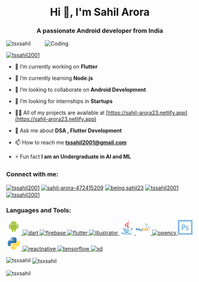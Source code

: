 


<h1 align="center">Hi 👋, I'm Sahil Arora</h1>
<h3 align="center">A passionate Android developer from India</h3>
<img align="right" alt="Coding" width="400" src="https://cdn.dribbble.com/users/1162077/screenshots/3848914/programmer.gif">
<p align="left"> <img src="https://komarev.com/ghpvc/?username=tsxsahil&label=Profile%20views&color=0e75b6&style=flat" alt="tsxsahil" /> </p>

<!-- <p align="left"> <a href="https://github.com/ryo-ma/github-profile-trophy"><img src="https://github-profile-trophy.vercel.app/?username=tsxsahil" alt="tsxsahil" /></a> </p> -->

<p align="left"> <a href="https://twitter.com/tssahil2001" target="blank"><img src="https://img.shields.io/twitter/follow/tssahil2001?logo=twitter&style=for-the-badge" alt="tssahil2001" /></a> </p>

- 🔭 I’m currently working on **Flutter**

- 🌱 I’m currently learning **Node.js**

- 👯 I’m looking to collaborate on **Android Development**

- 🤝 I’m looking for internships in **Startups**

- 👨‍💻 All of my projects are available at [https://sahil-arora23.netlify.app](https://sahil-arora23.netlify.app)

- 💬 Ask me about **DSA , Flutter Development**

- 📫 How to reach me **tssahil2001@gmail.com**

- ⚡ Fun fact **I am an Undergraduate in AI and ML**

<h3 align="left">Connect with me:</h3>
<p align="left">
<a href="https://twitter.com/tssahil2001" target="blank"><img align="center" src="https://raw.githubusercontent.com/rahuldkjain/github-profile-readme-generator/master/src/images/icons/Social/twitter.svg" alt="tssahil2001" height="30" width="40" /></a>
<a href="https://linkedin.com/in/sahil-arora-472415209" target="blank"><img align="center" src="https://raw.githubusercontent.com/rahuldkjain/github-profile-readme-generator/master/src/images/icons/Social/linked-in-alt.svg" alt="sahil-arora-472415209" height="30" width="40" /></a>
<a href="https://instagram.com/being.sahil23" target="blank"><img align="center" src="https://raw.githubusercontent.com/rahuldkjain/github-profile-readme-generator/master/src/images/icons/Social/instagram.svg" alt="being.sahil23" height="30" width="40" /></a>
<a href="https://www.leetcode.com/tssahil2001" target="blank"><img align="center" src="https://raw.githubusercontent.com/rahuldkjain/github-profile-readme-generator/master/src/images/icons/Social/leet-code.svg" alt="tssahil2001" height="30" width="40" /></a>
<a href="https://auth.geeksforgeeks.org/user/tssahil2001" target="blank"><img align="center" src="https://raw.githubusercontent.com/rahuldkjain/github-profile-readme-generator/master/src/images/icons/Social/geeks-for-geeks.svg" alt="tssahil2001" height="30" width="40" /></a>
</p>

<h3 align="left">Languages and Tools:</h3>
<p align="left"> <a href="https://developer.android.com" target="_blank" rel="noreferrer"> <img src="https://raw.githubusercontent.com/devicons/devicon/master/icons/android/android-original-wordmark.svg" alt="android" width="40" height="40"/> </a> <a href="https://dart.dev" target="_blank" rel="noreferrer"> <img src="https://www.vectorlogo.zone/logos/dartlang/dartlang-icon.svg" alt="dart" width="40" height="40"/> </a> <a href="https://firebase.google.com/" target="_blank" rel="noreferrer"> <img src="https://www.vectorlogo.zone/logos/firebase/firebase-icon.svg" alt="firebase" width="40" height="40"/> </a> <a href="https://flutter.dev" target="_blank" rel="noreferrer"> <img src="https://www.vectorlogo.zone/logos/flutterio/flutterio-icon.svg" alt="flutter" width="40" height="40"/> </a> <a href="https://www.adobe.com/in/products/illustrator.html" target="_blank" rel="noreferrer"> <img src="https://www.vectorlogo.zone/logos/adobe_illustrator/adobe_illustrator-icon.svg" alt="illustrator" width="40" height="40"/> </a> <a href="https://www.java.com" target="_blank" rel="noreferrer"> <img src="https://raw.githubusercontent.com/devicons/devicon/master/icons/java/java-original.svg" alt="java" width="40" height="40"/> </a> <a href="https://www.mysql.com/" target="_blank" rel="noreferrer"> <img src="https://raw.githubusercontent.com/devicons/devicon/master/icons/mysql/mysql-original-wordmark.svg" alt="mysql" width="40" height="40"/> </a> <a href="https://opencv.org/" target="_blank" rel="noreferrer"> <img src="https://www.vectorlogo.zone/logos/opencv/opencv-icon.svg" alt="opencv" width="40" height="40"/> </a> <a href="https://www.photoshop.com/en" target="_blank" rel="noreferrer"> <img src="https://raw.githubusercontent.com/devicons/devicon/master/icons/photoshop/photoshop-line.svg" alt="photoshop" width="40" height="40"/> </a> <a href="https://www.python.org" target="_blank" rel="noreferrer"> <img src="https://raw.githubusercontent.com/devicons/devicon/master/icons/python/python-original.svg" alt="python" width="40" height="40"/> </a> <a href="https://reactnative.dev/" target="_blank" rel="noreferrer"> <img src="https://reactnative.dev/img/header_logo.svg" alt="reactnative" width="40" height="40"/> </a> <a href="https://www.tensorflow.org" target="_blank" rel="noreferrer"> <img src="https://www.vectorlogo.zone/logos/tensorflow/tensorflow-icon.svg" alt="tensorflow" width="40" height="40"/> </a> <a href="https://www.adobe.com/products/xd.html" target="_blank" rel="noreferrer"> <img src="https://cdn.worldvectorlogo.com/logos/adobe-xd.svg" alt="xd" width="40" height="40"/> </a> </p>

<p><img align="left" src="https://github-readme-stats.vercel.app/api/top-langs?username=tsxsahil&show_icons=true&locale=en&layout=compact" alt="tsxsahil" /></p>

<p>&nbsp;<img align="center" src="https://github-readme-stats.vercel.app/api?username=tsxsahil&show_icons=true&locale=en" alt="tsxsahil" /></p>

<p><img align="center" src="https://github-readme-streak-stats.herokuapp.com/?user=tsxsahil&" alt="tsxsahil" /></p>
